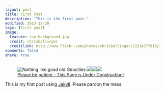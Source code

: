 ```yaml
---
layout: post
title: First Post
description: "This is the first post."
modified: 2013-12-29
tags: [first post]
image:
  feature: top-background.jpg
  credit: chrisballinger
  creditlink: http://www.flickr.com/photos/chrisballinger/11314777016/in/set-72157638559926193
comments: false
share: true
---
```


<figure>
	<img src="{{ site.url }}/images/big-construction.gif" alt="Nothing like good old Geocities."><img src="{{ site.url }}/images/digging.gif"><img src="{{ site.url }}/images/tractor.gif"><img src="{{ site.url }}/images/blinky.gif">
	<figcaption><a href="http://www.textfiles.com/underconstruction/" title="Please be patient - This Page is Under Construction!">Please be patient - This Page is Under Construction!</a>.</figcaption>
</figure>

This is my first post using [Jekyll](http://jekyllrb.com). Please pardon the mess.